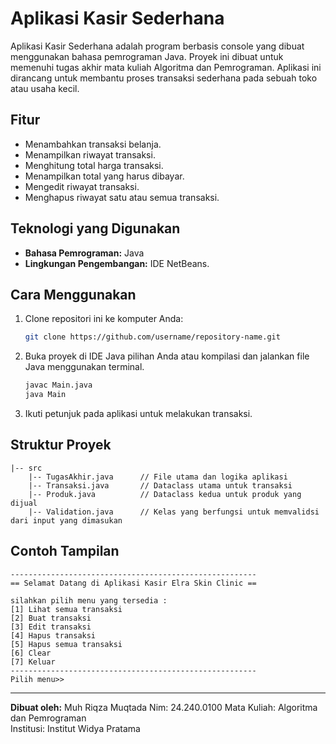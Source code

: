# Aplikasi Kasir Sederhana

Aplikasi Kasir Sederhana adalah program berbasis console yang dibuat menggunakan bahasa pemrograman Java. Proyek ini dibuat untuk memenuhi tugas akhir mata kuliah Algoritma dan Pemrograman. Aplikasi ini dirancang untuk membantu proses transaksi sederhana pada sebuah toko atau usaha kecil.

## Fitur

- Menambahkan transaksi belanja.
- Menampilkan riwayat transaksi.
- Menghitung total harga transaksi.
- Menampilkan total yang harus dibayar.
- Mengedit riwayat transaksi.
- Menghapus riwayat satu atau semua transaksi.

## Teknologi yang Digunakan

- **Bahasa Pemrograman:** Java
- **Lingkungan Pengembangan:** IDE NetBeans.

## Cara Menggunakan

1. Clone repositori ini ke komputer Anda:
   ```bash
   git clone https://github.com/username/repository-name.git
   ```
2. Buka proyek di IDE Java pilihan Anda atau kompilasi dan jalankan file Java menggunakan terminal.
   ```bash
   javac Main.java
   java Main
   ```
3. Ikuti petunjuk pada aplikasi untuk melakukan transaksi.

## Struktur Proyek

```
|-- src
    |-- TugasAkhir.java      // File utama dan logika aplikasi 
    |-- Transaksi.java       // Dataclass utama untuk transaksi
    |-- Produk.java          // Dataclass kedua untuk produk yang dijual
    |-- Validation.java      // Kelas yang berfungsi untuk memvalidsi dari input yang dimasukan
```

## Contoh Tampilan

```
-------------------------------------------------------
== Selamat Datang di Aplikasi Kasir Elra Skin Clinic ==

silahkan pilih menu yang tersedia :
[1] Lihat semua transaksi
[2] Buat transaksi
[3] Edit transaksi
[4] Hapus transaksi
[5] Hapus semua transaksi
[6] Clear
[7] Keluar
-------------------------------------------------------
Pilih menu>>
```

---

**Dibuat oleh:** Muh Riqza Muqtada
Nim: 24.240.0100
Mata Kuliah: Algoritma dan Pemrograman  
Institusi: Institut Widya Pratama
